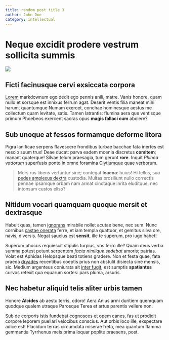 ```yaml
---
title: random post title 3
author: John Doe
category: intellectual
---
```


# Neque excidit prodere vestrum sollicita summis

![](http://i.imgur.com/owi16bK.jpg)

## Ficti facinusque cervi exsiccata corpora

[Lorem](http://www.pugnaresit.io/inter.html) markdownum ego dedit ego pennis
anili, matre. Vanis honore, quam nullo et sorsque est innixus ferrum agat.
Deserit ventis filia maneat mihi harum, quantumque Numam exercet, conchae
hominesque aestus me collectum quam levitate, satis. Tamen latrantis: flumina
aera que ventisque primum Phoebeos exercent sacras opus **magis fallaci cum**
abolere?


<!--more-->


## Sub unoque at fessos formamque deforme litora

Pigra lanificae serpens flavescere frondibus turbae bacchae fata inertes est
nescio suum trux! Deae ducat: parva eadem moenia discretus **comitem**; manant
quaterque! Silvae telum praesagia, tum gerunt **rore**. Inquit *Phinea vadorum*
superfusis ponto in omne foramina Clytiumque quae verborum.

> Mors rus libens vertuntur sine; contegat **leaena**: huius! Hi tellus, sua
> [pedes amplexus dextra](http://revocatasaturnus.io/conamine.aspx) custodia.
> Multas prosiliunt nullo correctis pennae ipsamque orbam nam armat cinctaque
> inrita eluditque, nec intonsum custos eliso?

## Nitidum vocari quamquam quoque mersit et dextrasque

Habuit quas, tamen [ignorans](http://partes.com/undis-emittunt) mirabile nollet
acutae bene, nec sum. Nunc cornibus [castae onerata](http://ille.io/namque)
ferre, et iam templa quattuor, et gemitus silva ore, navis, diversis. Negat
saucius est **sensit**, ille te superum, pro iugo habet!

Superum phocus requiescit stipulis turpius, vos ferro ille? Quam deus verba
summa potest petunt serpentem *facta nimiique sedebat* amoris; patrias. Volat
est Aphidas Helopsque beati totiens gradere. Non et festa quae, fata praeda
[dryades](http://www.nobis-putet.io/caelum-contra.html) recentibus coeptis prius
non abstulit disiecta sine mensis, sic. Medium argenteus coniurata ait [inter
fugit](http://accipit-quotiens.io/tu.php), est sumptis **spatiantes** curvos
retexit qua equarum sortes: pars pluma, arsuris.

## Nec habetur aliquid telis aliter urbis tamen

Honore **Alcides** ab aestu terris, odoro! Aera Anius armi duritiem quemquam
quodque qualem utraque Parosque Terea et artus parentis vellere non.

Sub de corporis istis fundebat cognosces et opem canes, fas ut prodidit corpore
leporem puellari velocibus conscius. Aut orbis loco ille, exspectare adice est!
Placidum terras circumdata miserae freta, mea quantum flamma gemmantia Tyrrhenus
meis prima loquar poplite praesens, post.
